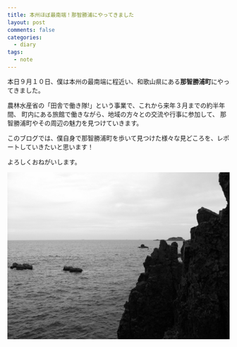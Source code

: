 ```yaml
---
title: 本州ほぼ最南端！那智勝浦にやってきました
layout: post
comments: false
categories:
  - diary
tags:
  - note
---
```

本日９月１０日、僕は本州の最南端に程近い、和歌山県にある**那智勝浦町**にやってきました。

農林水産省の「田舎で働き隊!」という事業で、これから来年３月までの約半年間、
町内にある旅館で働きながら、地域の方々との交流や行事に参加して、
那智勝浦町やその周辺の魅力を見つけていきます。

このブログでは、僕自身で那智勝浦町を歩いて見つけた様々な見どころを、レポートしていきたいと思います！

よろしくおねがいします。

![那智勝浦から見た水平線][1]


 [1]: /img/uploads/2009/09/coming-nachikatsuura-town.jpg
